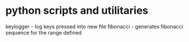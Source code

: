 # python scripts and utilitaries

keylogger - log keys pressed into new file
fibonacci - generates fibonacci sequence for the range defined
